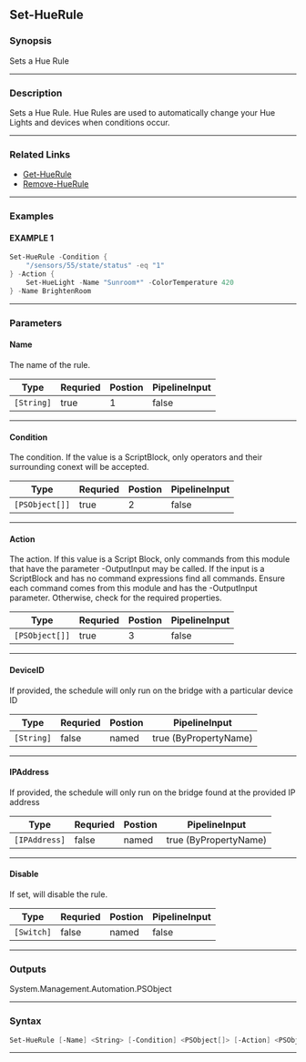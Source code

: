 
Set-HueRule
-----------
### Synopsis
Sets a Hue Rule

---
### Description

Sets a Hue Rule.  Hue Rules are used to automatically change your Hue Lights and devices when conditions occur.

---
### Related Links
* [Get-HueRule](Get-HueRule.md)
* [Remove-HueRule](Remove-HueRule.md)
---
### Examples
#### EXAMPLE 1
```PowerShell
Set-HueRule -Condition {
    "/sensors/55/state/status" -eq "1"
} -Action {
    Set-HueLight -Name "Sunroom*" -ColorTemperature 420
} -Name BrightenRoom
```

---
### Parameters
#### **Name**

The name of the rule.



|Type          |Requried|Postion|PipelineInput|
|--------------|--------|-------|-------------|
|```[String]```|true    |1      |false        |
---
#### **Condition**

The condition.
If the value is a ScriptBlock, only operators and their surrounding conext will be accepted.



|Type              |Requried|Postion|PipelineInput|
|------------------|--------|-------|-------------|
|```[PSObject[]]```|true    |2      |false        |
---
#### **Action**

The action.
If this value is a Script Block, only commands from this module that have the parameter -OutputInput may be called.
If the input is a ScriptBlock
and has no command expressions
find all commands.
Ensure each command
comes from this module
and has the -OutputInput parameter.
Otherwise, check for the required properties.



|Type              |Requried|Postion|PipelineInput|
|------------------|--------|-------|-------------|
|```[PSObject[]]```|true    |3      |false        |
---
#### **DeviceID**

If provided, the schedule will only run on the bridge with a particular device ID



|Type          |Requried|Postion|PipelineInput        |
|--------------|--------|-------|---------------------|
|```[String]```|false   |named  |true (ByPropertyName)|
---
#### **IPAddress**

If provided, the schedule will only run on the bridge found at the provided IP address



|Type             |Requried|Postion|PipelineInput        |
|-----------------|--------|-------|---------------------|
|```[IPAddress]```|false   |named  |true (ByPropertyName)|
---
#### **Disable**

If set, will disable the rule.



|Type          |Requried|Postion|PipelineInput|
|--------------|--------|-------|-------------|
|```[Switch]```|false   |named  |false        |
---
### Outputs
System.Management.Automation.PSObject


---
### Syntax
```PowerShell
Set-HueRule [-Name] <String> [-Condition] <PSObject[]> [-Action] <PSObject[]> [-DeviceID <String>] [-IPAddress <IPAddress>] [-Disable] [<CommonParameters>]
```
---


